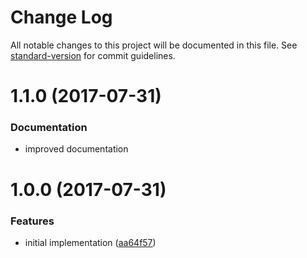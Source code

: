 # Change Log

All notable changes to this project will be documented in this file. See [standard-version](https://github.com/conventional-changelog/standard-version) for commit guidelines.

<a name="1.1.0"></a>
# 1.1.0 (2017-07-31)

### Documentation
* improved documentation

<a name="1.0.0"></a>
# 1.0.0 (2017-07-31)


### Features

* initial implementation ([aa64f57](https://github.com/mattlewis92/webpack-filter-warnings-plugin/commit/aa64f57))

